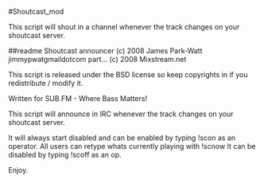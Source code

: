 #Shoutcast_mod

This script will shout in a channel whenever the track changes on your shoutcast server.

##readme
Shoutcast announcer
(c) 2008 James Park-Watt jimmypwatgmaildotcom
part...
(c) 2008 Mixstream.net

This script is released under the BSD license so keep copyrights in if you redistribute / modify it.

Written for SUB.FM - Where Bass Matters!

This script will announce in IRC whenever the track changes on your shoutcast server.

It will always start disabled and can be enabled by typing !scon as an operator.
All users can retype whats currently playing with !scnow
It can be disabled by typing !scoff as an op.


Enjoy.